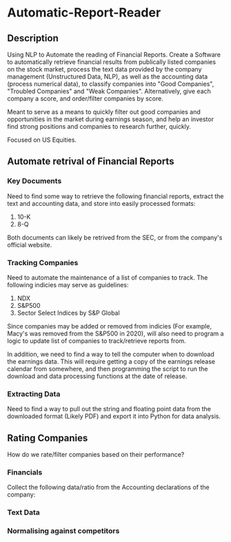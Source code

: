 # Automatic-Report-Reader

## Description
Using NLP to Automate the reading of Financial Reports. Create a Software to automatically retrieve financial results from publically listed companies on the stock market, process the text data provided by the company management (Unstructured Data, NLP), as well as the accounting data (process numerical data), to classify companies into "Good Companies", "Troubled Companies" and "Weak Companies". Alternatively, give each company a score, and order/filter companies by score.

Meant to serve as a means to quickly filter out good companies and opportunities in the market during earnings season, and help an investor find strong positions and companies to research further, quickly.

Focused on US Equities.

## Automate retrival of Financial Reports
### Key Documents
Need to find some way to retrieve the following financial reports, extract the text and accounting data, and store into easily processed formats:
1. 10-K
2. 8-Q

Both documents can likely be retrived from the SEC, or from the company's official website.

### Tracking Companies
Need to automate the maintenance of a list of companies to track. The following indicies may serve as guidelines:
1. NDX
2. S&P500
3. Sector Select Indices by S&P Global

Since companies may be added or removed from indicies (For example, Macy's was removed from the S&P500 in 2020), will also need to program a logic to update list of companies to track/retrieve reports from.

In addition, we need to find a way to tell the computer when to download the earnings data. This will require getting a copy of the earnings release calendar from somewhere, and then programming the script to run the download and data processing functions at the date of release.

### Extracting Data
Need to find a way to pull out the string and floating point data from the downloaded format (Likely PDF) and export it into Python for data analysis.

## Rating Companies
How do we rate/filter companies based on their performance?

### Financials
Collect the following data/ratio from the Accounting declarations of the company:


### Text Data


### Normalising against competitors



###
